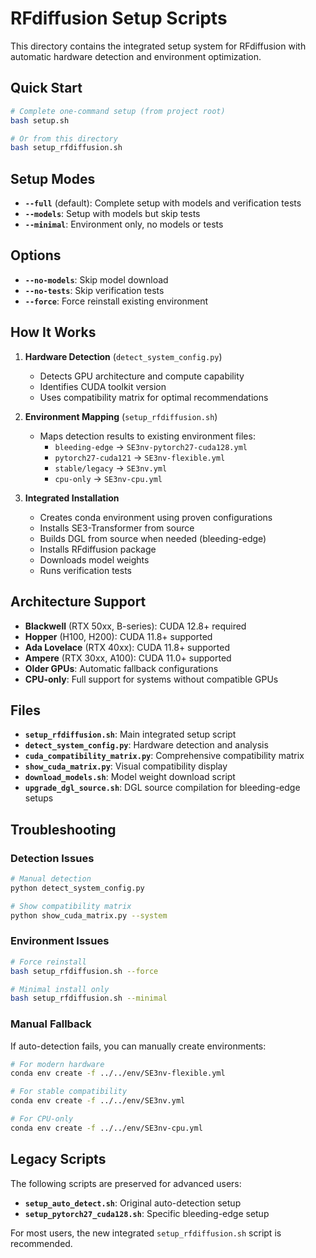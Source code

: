 # RFdiffusion Setup Scripts

This directory contains the integrated setup system for RFdiffusion with automatic hardware detection and environment optimization.

## Quick Start

```bash
# Complete one-command setup (from project root)
bash setup.sh

# Or from this directory
bash setup_rfdiffusion.sh
```

## Setup Modes

- **`--full`** (default): Complete setup with models and verification tests
- **`--models`**: Setup with models but skip tests
- **`--minimal`**: Environment only, no models or tests

## Options

- **`--no-models`**: Skip model download
- **`--no-tests`**: Skip verification tests  
- **`--force`**: Force reinstall existing environment

## How It Works

1. **Hardware Detection** (`detect_system_config.py`)
   - Detects GPU architecture and compute capability
   - Identifies CUDA toolkit version
   - Uses compatibility matrix for optimal recommendations

2. **Environment Mapping** (`setup_rfdiffusion.sh`)
   - Maps detection results to existing environment files:
     - `bleeding-edge` → `SE3nv-pytorch27-cuda128.yml`
     - `pytorch27-cuda121` → `SE3nv-flexible.yml`
     - `stable/legacy` → `SE3nv.yml`
     - `cpu-only` → `SE3nv-cpu.yml`

3. **Integrated Installation**
   - Creates conda environment using proven configurations
   - Installs SE3-Transformer from source
   - Builds DGL from source when needed (bleeding-edge)
   - Installs RFdiffusion package
   - Downloads model weights
   - Runs verification tests

## Architecture Support

- **Blackwell** (RTX 50xx, B-series): CUDA 12.8+ required
- **Hopper** (H100, H200): CUDA 11.8+ supported
- **Ada Lovelace** (RTX 40xx): CUDA 11.8+ supported
- **Ampere** (RTX 30xx, A100): CUDA 11.0+ supported
- **Older GPUs**: Automatic fallback configurations
- **CPU-only**: Full support for systems without compatible GPUs

## Files

- **`setup_rfdiffusion.sh`**: Main integrated setup script
- **`detect_system_config.py`**: Hardware detection and analysis
- **`cuda_compatibility_matrix.py`**: Comprehensive compatibility matrix
- **`show_cuda_matrix.py`**: Visual compatibility display
- **`download_models.sh`**: Model weight download script
- **`upgrade_dgl_source.sh`**: DGL source compilation for bleeding-edge setups

## Troubleshooting

### Detection Issues
```bash
# Manual detection
python detect_system_config.py

# Show compatibility matrix
python show_cuda_matrix.py --system
```

### Environment Issues
```bash
# Force reinstall
bash setup_rfdiffusion.sh --force

# Minimal install only
bash setup_rfdiffusion.sh --minimal
```

### Manual Fallback
If auto-detection fails, you can manually create environments:
```bash
# For modern hardware
conda env create -f ../../env/SE3nv-flexible.yml

# For stable compatibility  
conda env create -f ../../env/SE3nv.yml

# For CPU-only
conda env create -f ../../env/SE3nv-cpu.yml
```

## Legacy Scripts

The following scripts are preserved for advanced users:
- **`setup_auto_detect.sh`**: Original auto-detection setup
- **`setup_pytorch27_cuda128.sh`**: Specific bleeding-edge setup

For most users, the new integrated `setup_rfdiffusion.sh` script is recommended.